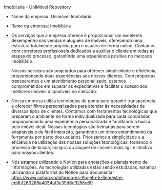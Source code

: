 Imobiliaria - UniMóvel Repository

- Nome da empresa: Unimóvel Imobiliária
- Ramo da empresa: Imobiliária
- Os serviços que a empresa oferece é proporcionar um excelente desempenho nas vendas e aluguéis de imóveis, oferecendo uma estrutura totalmente propícia para o usuário de forma online. Contamos com corretores profissionais dedicados a auxiliar o cliente em todas as etapas do processo, garantindo uma experiência positiva no mercado imobiliário.
    
    Nossos serviços são projetados para oferecer simplicidade e eficiência, proporcionando boas experiências aos nossos clientes. Com propostas transparentes e um atendimento personalizado, estamos comprometidos em superar as expectativas e facilitar o acesso aos melhores imóveis disponíveis no mercado.
    
- Nossa empresa utiliza tecnologias de ponta para garantir transparência e oferecer filtros personalizados para atender às necessidades de diversos tipos de clientes. Contamos com ferramentas tecnológicas que preparam o ambiente de forma individualizada para cada comprador, proporcionando uma experiência personalizada e facilitando a busca pelo imóvel ideal. Nossas tecnologias são treinadas para serem adaptáveis e de fácil interação, garantindo um ótimo entendimento da ferramenta por parte dos usuários. Priorizamos a simplicidade e a eficiência na utilização das nossas soluções tecnológicas, tornando o processo de busca, compra ou aluguel de imóveis mais ágil e intuitivo para nossos clientes.

- Nós estamos utilizando o Notion para anotações e planejamento de informações. As tecnologias utilizadas estão sendo estudadas, estamos utilizando a plataforma do Notion para documentar
https://www.notion.so/Informa-es-Projeto-5-Semestre-eddbf263286a4034af3c39d6e9258e69.
